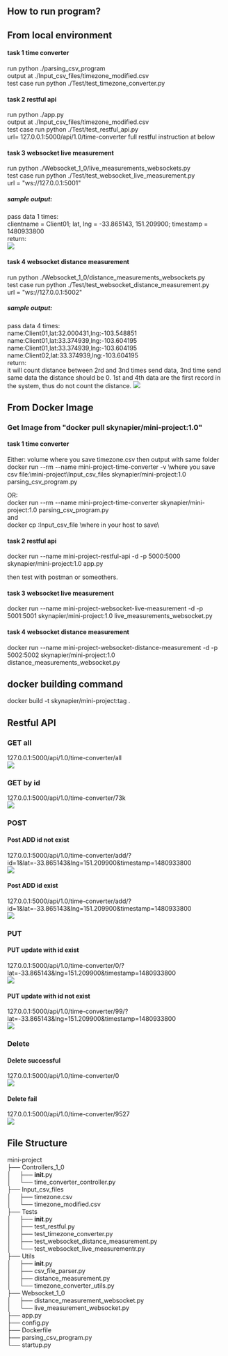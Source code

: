 ## How to run program?
## From local environment
#### task 1 time converter
run python ./parsing_csv_program <br/>
output at ./Input_csv_files/timezone_modified.csv <br/>
test case run python ./Test/test_timezone_converter.py <br/>

#### task 2 restful api
run python ./app.py <br/>
output at ./Input_csv_files/timezone_modified.csv <br/>
test case run python ./Test/test_restful_api.py <br/>
url= 127.0.0.1:5000/api/1.0/time-converter full restful instruction at below <br/>

#### task 3 websocket live measurement
run python ./Websocket_1_0/live_measurements_websockets.py <br/>
test case run python ./Test/test_websocket_live_measurement.py <br/>
url = "ws://127.0.0.1:5001" <br/>
##### sample output:
pass data 1 times:<br/>
clientname = Client01; lat, lng = -33.865143, 151.209900; timestamp = 1480933800<br/>
return: <br/>
![](Sample_output_images/websocket_live_measurement.png)

#### task 4 websocket distance measurement
run python ./Websocket_1_0/distance_measurements_websockets.py <br/>
test case run python ./Test/test_websocket_distance_measurement.py <br/>
url = "ws://127.0.0.1:5002" <br/>
##### sample output:
pass data 4 times:<br/>
name:Client01,lat:32.000431,lng:-103.548851<br/>
name:Client01,lat:33.374939,lng:-103.604195<br/>
name:Client01,lat:33.374939,lng:-103.604195<br/>
name:Client02,lat:33.374939,lng:-103.604195<br/>
return: <br/>
it will count distance between 2rd and 3nd times send data, 3nd time send same data the distance should be 0. 1st and 4th data are the first record in the system, thus do not count the distance.
![](Sample_output_images/websocket_distance_measurement.png)

## From Docker Image
### Get Image from "docker pull skynapier/mini-project:1.0"
#### task 1 time converter
Either:  volume where you save timezone.csv then output with same folder<br/>
docker run --rm --name mini-project-time-converter -v \where you save csv file\:\mini-project\Input_csv_files skynapier/mini-project:1.0 parsing_csv_program.py

OR: <br/>
docker run --rm --name mini-project-time-converter skynapier/mini-project:1.0 parsing_csv_program.py <br/>
and<br/>
docker cp <contianer id>:Input_csv_file \where in your host to save\ 

#### task 2 restful api
docker run --name mini-project-restful-api -d -p 5000:5000 skynapier/mini-project:1.0 app.py <br/>

then test with postman or someothers.

#### task 3 websocket live measurement
docker run --name mini-project-websocket-live-measurement -d -p 5001:5001 skynapier/mini-project:1.0 live_measurements_websocket.py

#### task 4 websocket distance measurement
docker run --name mini-project-websocket-distance-measurement -d -p 5002:5002 skynapier/mini-project:1.0 distance_measurements_websocket.py


## docker building command
docker build -t skynapier/mini-project:tag .

## Restful API
### GET all
127.0.0.1:5000/api/1.0/time-converter/all<br/>
![](Sample_output_images/get_all.png)

### GET by id
127.0.0.1:5000/api/1.0/time-converter/73k<br/>
![](Sample_output_images/get_id.png)

### POST 
#### Post ADD id not exist
127.0.0.1:5000/api/1.0/time-converter/add/?id=1&lat=-33.865143&lng=151.209900&timestamp=1480933800<br/>
![](Sample_output_images/post_add_successful.png)

#### Post ADD id exist
127.0.0.1:5000/api/1.0/time-converter/add/?id=1&lat=-33.865143&lng=151.209900&timestamp=1480933800<br/>
![](Sample_output_images/post_add_fail.png)

### PUT 
#### PUT update with id  exist
127.0.0.1:5000/api/1.0/time-converter/0/?lat=-33.865143&lng=151.209900&timestamp=1480933800<br/>
![](Sample_output_images/put_update_successful.png)

#### PUT update with id not exist
127.0.0.1:5000/api/1.0/time-converter/99/?lat=-33.865143&lng=151.209900&timestamp=1480933800<br/>
![](Sample_output_images/put_create_successful.png)

### Delete 

#### Delete successful
127.0.0.1:5000/api/1.0/time-converter/0<br/>
![](Sample_output_images/delete_successful.png)

#### Delete fail
127.0.0.1:5000/api/1.0/time-converter/9527<br/>
![](Sample_output_images/delete_fail.png)


## File Structure
mini-project <br />
├── Controllers_1_0 <br />
│&nbsp;&nbsp;&nbsp;&nbsp;&nbsp;├── __init__.py <br />
│&nbsp;&nbsp;&nbsp;&nbsp;&nbsp;└── time_converter_controller.py <br />
├── Input_csv_files <br />
│&nbsp;&nbsp;&nbsp;&nbsp;&nbsp;├── timezone.csv <br />
│&nbsp;&nbsp;&nbsp;&nbsp;&nbsp;└── timezone_modified.csv<br />
├── Tests <br />
│&nbsp;&nbsp;&nbsp;&nbsp;&nbsp;├── __init__.py <br />
│&nbsp;&nbsp;&nbsp;&nbsp;&nbsp;├── test_restful.py <br />
│&nbsp;&nbsp;&nbsp;&nbsp;&nbsp;├── test_timezone_converter.py <br />
│&nbsp;&nbsp;&nbsp;&nbsp;&nbsp;├── test_websocket_distance_measurement.py <br />
│&nbsp;&nbsp;&nbsp;&nbsp;&nbsp;└── test_websocket_live_measurementr.py <br />
├── Utils <br />
│&nbsp;&nbsp;&nbsp;&nbsp;&nbsp;├── __init__.py <br />
│&nbsp;&nbsp;&nbsp;&nbsp;&nbsp;├── csv_file_parser.py <br />
│&nbsp;&nbsp;&nbsp;&nbsp;&nbsp;├── distance_measurement.py <br />
│&nbsp;&nbsp;&nbsp;&nbsp;&nbsp;└── timezone_converter_utils.py <br />
├── Websocket_1_0 <br />
│&nbsp;&nbsp;&nbsp;&nbsp;&nbsp;├── distance_measurement_websocket.py <br />
│&nbsp;&nbsp;&nbsp;&nbsp;&nbsp;└── live_measurement_websocket.py <br />
├── app.py <br />
├── config.py <br />
├── Dockerfile <br />
├── parsing_csv_program.py <br />
└── startup.py <br />


